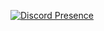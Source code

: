 [![Discord Presence](https://lanyard.cnrad.dev/api/764138386709544971?bg=1f1f1f&animated=true&showDisplayName=true)](https://discord.com/users/764138386709544971)

